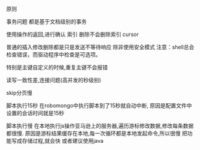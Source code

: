
原则

事务问题 
都是基于文档级别的事务

使用操作的返回,进行确认
索引 
删除不会删除索引 
cursor

普通的插入修改删除都是只是发送不等待响应 
除非使用安全模式 
注意：shell总会检查错误，而驱动程序中检查是可选项。

特别是主键自定义的时候,重复主键不会报错

读写一致性差,连接问题(高并发的秒级别)

skip分页慢

脚本执行15秒 
在robomongo中执行脚本到了15秒就自动中断, 
原因是配置文件中设置的会话时间就是15秒

脚本执行慢 
在本地执行js操作亚马逊上的服务器,遍历游标修改数据,修改每条数据都很慢. 
原因是游标结果缓存在本地,每一次循环都是本地发起命令,所以很慢 
把功能写成存储过程,就会快 
或者建议使用java

